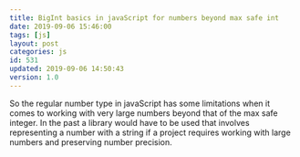 ```yaml
---
title: BigInt basics in javaScript for numbers beyond max safe int
date: 2019-09-06 15:46:00
tags: [js]
layout: post
categories: js
id: 531
updated: 2019-09-06 14:50:43
version: 1.0
---
```


So the regular number type in javaScript has some limitations when it comes to working with very large numbers beyond that of the max safe integer. In the past a library would have to be used that involves representing a number with a string if a project requires working with large numbers and preserving number precision.

<!-- more -->
